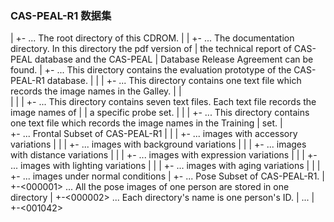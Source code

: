 ### CAS-PEAL-R1 数据集

 |
 +-<CAS-PEAL-R1>			... The root directory of this CDROM.
   |
   |
   +-<Documents>		... The documentation directory. In this directory the pdf version of
   |				    the technical report of CAS-PEAL database and the CAS-PEAL
   |			 	    Database Release Agreement can be found.
   |
   +-<Evaluation Prototype>	... This directory contains the evaluation prototype of the CAS-PEAL-R1 database.
   |	|
   |	+-<Gallery>		... This directory contains one text file which records the image names in the Galley.
   |	|				    
   |	|
   |	+-<Probe Sets>		... This directory contains seven text files. Each text file records the image names of
   |	|			    a specific probe set.
   |	|
   |	+-<Training Set>	... This directory contains one text file which records the image names in the Training
   |			   	    set.
   |	
   +-<FRONTAL>			... Frontal Subset of CAS-PEAL-R1
   |	|
   |	+-<Accessory>		... images with accessory variations
   |	|
   |	+-<Background>		... images with background variations
   |	|
   |	+-<Distance>		... images with distance variations
   |	|
   |	+-<Expression>		... images with expression variations
   |	|
   |	+-<Lighting>		... images with lighting variations
   |	|
   |	+-<Aging>		... images with aging variations
   |	|
   |	+-<Normal>		... images under normal conditions 
   |
   +-<POSE>			... Pose Subset of CAS-PEAL-R1.
      |
   	  +-<000001>		... All the pose images of one person are stored in one directory
    	|
    	+-<000002>		... Each directory's name is one person's ID.
    	|
    	...
    	|
    	+-<001042>
